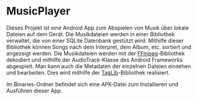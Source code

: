 # MusicPlayer

Dieses Projekt ist eine Android App zum Abspielen von Musik über lokale Dateien auf dem Gerät. Die Musikdateien werden in einer Bibliothek verwaltet, die von einer SQLite Datenbank gestützt wird. Mithilfe dieser Bibliothek können Songs nach dem Interpret, dem Album, etc. sortiert und angezeigt werden. Die Musikdateien werden mit der [FFmpeg](https://www.ffmpeg.org/)-Bibliothek dekodiert und mithilfe der AudioTrack-Klasse des Android Frameworks abgespielt. Man kann auch die Metadaten der einzelnen Dateien einsehen und bearbeiten. Dies wird mithilfe der [TagLib](http://taglib.org/)-Bibliothek realisiert.

Im Binaries-Ordner befindet sich eine APK-Datei zum Installieren und Ausführen dieser App.
